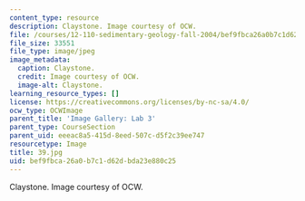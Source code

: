 ```yaml
---
content_type: resource
description: Claystone. Image courtesy of OCW.
file: /courses/12-110-sedimentary-geology-fall-2004/bef9fbca26a0b7c1d62dbda23e880c25_39.jpg
file_size: 33551
file_type: image/jpeg
image_metadata:
  caption: Claystone.
  credit: Image courtesy of OCW.
  image-alt: Claystone.
learning_resource_types: []
license: https://creativecommons.org/licenses/by-nc-sa/4.0/
ocw_type: OCWImage
parent_title: 'Image Gallery: Lab 3'
parent_type: CourseSection
parent_uid: eeeac8a5-415d-8eed-507c-d5f2c39ee747
resourcetype: Image
title: 39.jpg
uid: bef9fbca-26a0-b7c1-d62d-bda23e880c25
---
```

Claystone. Image courtesy of OCW.